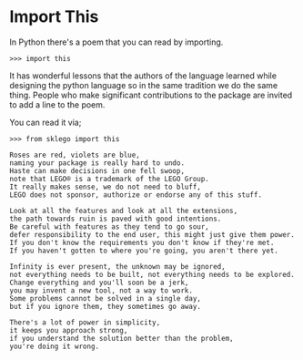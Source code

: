 # Import This 

In Python there's a poem that you can read by importing. 

```
>>> import this
``` 

It has wonderful lessons that the authors of the language learned while
designing the python language so in the same tradition we do the same thing. 
People who make significant contributions to the package are invited to add a 
line to the poem. 

You can read it via; 

```
>>> from sklego import this 

Roses are red, violets are blue,
naming your package is really hard to undo.
Haste can make decisions in one fell swoop,
note that LEGO® is a trademark of the LEGO Group.
It really makes sense, we do not need to bluff,
LEGO does not sponsor, authorize or endorse any of this stuff.

Look at all the features and look at all the extensions,
the path towards ruin is paved with good intentions.
Be careful with features as they tend to go sour,
defer responsibility to the end user, this might just give them power.
If you don't know the requirements you don't know if they're met.
If you haven't gotten to where you're going, you aren't there yet.

Infinity is ever present, the unknown may be ignored,
not everything needs to be built, not everything needs to be explored.
Change everything and you'll soon be a jerk,
you may invent a new tool, not a way to work.
Some problems cannot be solved in a single day,
but if you ignore them, they sometimes go away.

There's a lot of power in simplicity,
it keeps you approach strong,
if you understand the solution better than the problem,
you're doing it wrong.
```